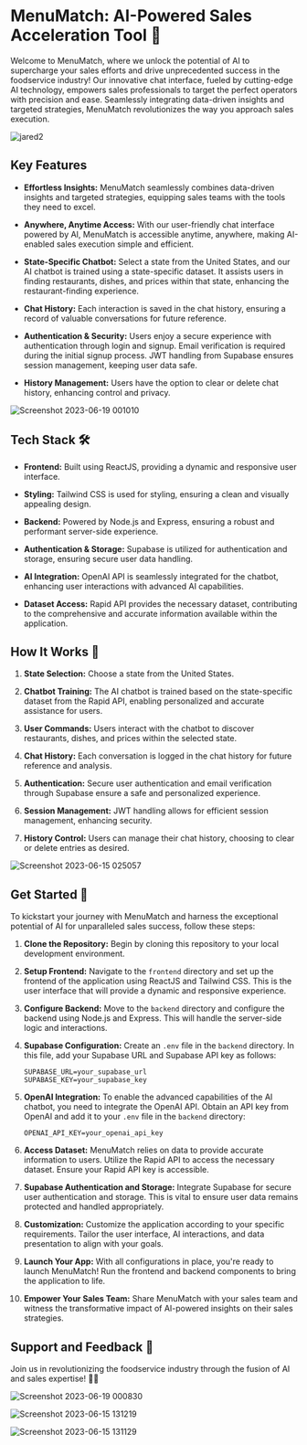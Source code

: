 # MenuMatch: AI-Powered Sales Acceleration Tool 🚀

Welcome to MenuMatch, where we unlock the potential of AI to supercharge your sales efforts and drive unprecedented success in the foodservice industry! Our innovative chat interface, fueled by cutting-edge AI technology, empowers sales professionals to target the perfect operators with precision and ease. Seamlessly integrating data-driven insights and targeted strategies, MenuMatch revolutionizes the way you approach sales execution.

![jared2](https://github.com/abdullahnaeem007/MenuMatch/assets/137498592/1a5c1718-0e63-477d-b7fe-8af1e66473a9)


## Key Features

- **Effortless Insights:** MenuMatch seamlessly combines data-driven insights and targeted strategies, equipping sales teams with the tools they need to excel.
  
- **Anywhere, Anytime Access:** With our user-friendly chat interface powered by AI, MenuMatch is accessible anytime, anywhere, making AI-enabled sales execution simple and efficient.

- **State-Specific Chatbot:** Select a state from the United States, and our AI chatbot is trained using a state-specific dataset. It assists users in finding restaurants, dishes, and prices within that state, enhancing the restaurant-finding experience.
  
- **Chat History:** Each interaction is saved in the chat history, ensuring a record of valuable conversations for future reference.

- **Authentication & Security:** Users enjoy a secure experience with authentication through login and signup. Email verification is required during the initial signup process. JWT handling from Supabase ensures session management, keeping user data safe.

- **History Management:** Users have the option to clear or delete chat history, enhancing control and privacy.

![Screenshot 2023-06-19 001010](https://github.com/abdullahnaeem007/MenuMatch/assets/137498592/1678070d-14ee-446c-b46f-d73de5a826d8)


## Tech Stack 🛠️

- **Frontend:** Built using ReactJS, providing a dynamic and responsive user interface.
  
- **Styling:** Tailwind CSS is used for styling, ensuring a clean and visually appealing design.

- **Backend:** Powered by Node.js and Express, ensuring a robust and performant server-side experience.

- **Authentication & Storage:** Supabase is utilized for authentication and storage, ensuring secure user data handling.
  
- **AI Integration:** OpenAI API is seamlessly integrated for the chatbot, enhancing user interactions with advanced AI capabilities.
  
- **Dataset Access:** Rapid API provides the necessary dataset, contributing to the comprehensive and accurate information available within the application.

## How It Works 🤖

1. **State Selection:** Choose a state from the United States.
   
2. **Chatbot Training:** The AI chatbot is trained based on the state-specific dataset from the Rapid API, enabling personalized and accurate assistance for users.
   
3. **User Commands:** Users interact with the chatbot to discover restaurants, dishes, and prices within the selected state.
   
4. **Chat History:** Each conversation is logged in the chat history for future reference and analysis.
   
5. **Authentication:** Secure user authentication and email verification through Supabase ensure a safe and personalized experience.
   
6. **Session Management:** JWT handling allows for efficient session management, enhancing security.
   
7. **History Control:** Users can manage their chat history, choosing to clear or delete entries as desired.

![Screenshot 2023-06-15 025057](https://github.com/abdullahnaeem007/MenuMatch/assets/137498592/f4fcce5c-124b-466b-88aa-f5fab79b07a8)


## Get Started 🚀

To kickstart your journey with MenuMatch and harness the exceptional potential of AI for unparalleled sales success, follow these steps:

1. **Clone the Repository:** Begin by cloning this repository to your local development environment.

2. **Setup Frontend:** Navigate to the `frontend` directory and set up the frontend of the application using ReactJS and Tailwind CSS. This is the user interface that will provide a dynamic and responsive experience.

3. **Configure Backend:** Move to the `backend` directory and configure the backend using Node.js and Express. This will handle the server-side logic and interactions.

4. **Supabase Configuration:** Create an `.env` file in the `backend` directory. In this file, add your Supabase URL and Supabase API key as follows:
   ```
   SUPABASE_URL=your_supabase_url
   SUPABASE_KEY=your_supabase_key
   ```

5. **OpenAI Integration:** To enable the advanced capabilities of the AI chatbot, you need to integrate the OpenAI API. Obtain an API key from OpenAI and add it to your `.env` file in the `backend` directory:
   ```
   OPENAI_API_KEY=your_openai_api_key
   ```

6. **Access Dataset:** MenuMatch relies on data to provide accurate information to users. Utilize the Rapid API to access the necessary dataset. Ensure your Rapid API key is accessible.

7. **Supabase Authentication and Storage:** Integrate Supabase for secure user authentication and storage. This is vital to ensure user data remains protected and handled appropriately.

8. **Customization:** Customize the application according to your specific requirements. Tailor the user interface, AI interactions, and data presentation to align with your goals.

9. **Launch Your App:** With all configurations in place, you're ready to launch MenuMatch! Run the frontend and backend components to bring the application to life.

10. **Empower Your Sales Team:** Share MenuMatch with your sales team and witness the transformative impact of AI-powered insights on their sales strategies.

## Support and Feedback 💌

Join us in revolutionizing the foodservice industry through the fusion of AI and sales expertise! 🍔🤖

![Screenshot 2023-06-19 000830](https://github.com/abdullahnaeem007/MenuMatch/assets/137498592/49a4cd3d-1c89-4216-84b5-8a343981dd61)

![Screenshot 2023-06-15 131219](https://github.com/abdullahnaeem007/MenuMatch/assets/137498592/67b99dac-fdd9-4bbe-b64a-a10d9ee1d64c)

![Screenshot 2023-06-15 131129](https://github.com/abdullahnaeem007/MenuMatch/assets/137498592/38f7ce55-c86d-458b-83bf-e6d8494e5a76)

